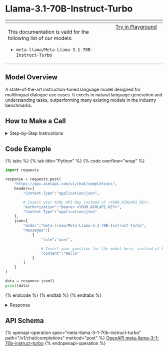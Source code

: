 # Llama-3.1-70B-Instruct-Turbo

<table data-header-hidden data-full-width="true"><thead><tr><th width="546.4443969726562" valign="top"></th><th width="202.666748046875" valign="top"></th></tr></thead><tbody><tr><td valign="top"><div data-gb-custom-block data-tag="hint" data-style="info" class="hint hint-info"><p>This documentation is valid for the following list of our models:</p><ul><li><code>meta-llama/Meta-Llama-3.1-70B-Instruct-Turbo</code></li></ul></div></td><td valign="top"><a href="https://aimlapi.com/app/?model=meta-llama/Meta-Llama-3.1-70B-Instruct-Turbo&#x26;mode=chat" class="button primary">Try in Playground</a></td></tr></tbody></table>

## Model Overview

A state-of-the-art instruction-tuned language model designed for multilingual dialogue use cases. It excels in natural language generation and understanding tasks, outperforming many existing models in the industry benchmarks.

## How to Make a Call

<details>

<summary>Step-by-Step Instructions</summary>

### :digit\_one:  Setup You Can’t Skip

:black\_small\_square:  [**Create an Account**](https://aimlapi.com/app/sign-up): Visit the AI/ML API website and create an account (if you don’t have one yet).\
:black\_small\_square:  [**Generate an API Key**](https://aimlapi.com/app/keys): After logging in, navigate to your account dashboard and generate your API key. Ensure that key is enabled on UI.

### &#x20;:digit\_two:  Copy the code example

Below, you'll find [a code example](Meta-Llama-3.1-70B-Instruct-Turbo.md#code-example) that shows how to structure the request. Choose the code snippet in your preferred programming language and copy it into your development environment.

### :digit\_three:  Modify the code example

:black\_small\_square:  Replace `<YOUR_AIMLAPI_KEY>` with your actual AI/ML API key from your account.\
:black\_small\_square:  Insert your question or request into the `content` field—this is what the model will respond to.

### :digit\_four:  <sup><sub><mark style="background-color:yellow;">(Optional)<mark style="background-color:yellow;"><sub></sup> Adjust other optional parameters if needed

Only `model` and `messages` are required parameters for this model (and we’ve already filled them in for you in the example), but you can include optional parameters if needed to adjust the model’s behavior. Below, you can find the corresponding [API schema](Meta-Llama-3.1-70B-Instruct-Turbo.md#api-schema), which lists all available parameters along with notes on how to use them.

### :digit\_five:  Run your modified code

Run your modified code in your development environment. Response time depends on various factors, but for simple prompts it rarely exceeds a few seconds.

{% hint style="success" %}
If you need a more detailed walkthrough for setting up your development environment and making a request step by step — feel free to use our [Quickstart guide](../../../quickstart/setting-up.md).
{% endhint %}

</details>

## Code Example

{% tabs %}
{% tab title="Python" %}
{% code overflow="wrap" %}
```python
import requests

response = requests.post(
    "https://api.aimlapi.com/v1/chat/completions",
    headers={
        "Content-Type":"application/json", 

        # Insert your AIML API Key instead of <YOUR_AIMLAPI_KEY>:
        "Authorization":"Bearer <YOUR_AIMLAPI_KEY>",
        "Content-Type":"application/json"
    },
    json={
        "model":"meta-llama/Meta-Llama-3.1-70B-Instruct-Turbo",
        "messages":[
            {
                "role":"user",

                # Insert your question for the model here, instead of Hello:
                "content":"Hello"
            }
        ]
    }
)

data = response.json()
print(data)
```
{% endcode %}
{% endtab %}
{% endtabs %}

<details>

<summary>Response</summary>

{% code overflow="wrap" %}
```json5
{'id': 'npQi9tF-2j9zxn-92daa0a4ec4968f1', 'object': 'chat.completion', 'choices': [{'index': 0, 'finish_reason': 'stop', 'logprobs': None, 'message': {'role': 'assistant', 'content': 'Hello. How can I assist you today?', 'tool_calls': []}}], 'created': 1744208241, 'model': 'meta-llama/Meta-Llama-3.1-70B-Instruct-Turbo', 'usage': {'prompt_tokens': 67, 'completion_tokens': 18, 'total_tokens': 85}}
```
{% endcode %}

</details>

## API Schema

{% openapi-operation spec="meta-llama-3-1-70b-instruct-turbo" path="/v1/chat/completions" method="post" %}
[OpenAPI meta-llama-3-1-70b-instruct-turbo](https://raw.githubusercontent.com/aimlapi/api-docs/refs/heads/main/docs/api-references/text-models-llm/Meta/Meta-Llama-3.1-70B-Instruct-Turbo.json)
{% endopenapi-operation %}
